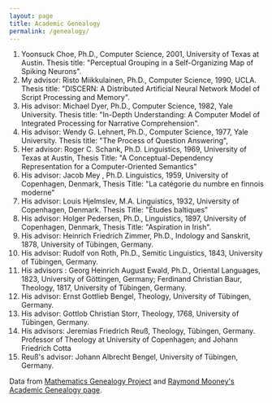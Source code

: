 ```yaml
---
layout: page
title: Academic Genealogy
permalink: /genealogy/
---
```



<ol><li> Yoonsuck Choe, Ph.D., Computer Science, 2001, University of Texas at Austin. Thesis title: "Perceptual Grouping in a Self-Organizing Map of Spiking Neurons".
<li> My advisor: Risto Miikkulainen, Ph.D., Computer Science, 1990, UCLA. 
Thesis title: "DISCERN: A Distributed Artificial Neural Network Model of Script Processing and Memory".
<li> His advisor: Michael Dyer, Ph.D., Computer Science, 1982, Yale University.
Thesis title: "In-Depth Understanding: A Computer Model of Integrated Processing for Narrative Comprehension".
<li> His advisor: Wendy G. Lehnert, Ph.D., Computer Science, 1977, Yale University.  Thesis title:  "The Process of Question Answering",
<li>
Her advisor: Roger C. Schank, Ph.D. Linguistics, 1969, University of Texas at Austin, Thesis Title: "A Conceptual-Dependency Representation for a Computer-Oriented Semantics"
<li>
His advisor: Jacob Mey , Ph.D. Linguistics, 1959, University of Copenhagen, Denmark, Thesis Title: "La cat&eacute;gorie du numbre en finnois moderne"
<li>
His advisor: Louis Hjelmslev, M.A. Linguistics, 1932, University of Copenhagen, Denmark. Thesis Title: "&Eacute;tudes baltiques"
<li>
His advisor: Holger Pedersen, Ph.D., Linguistics, 1897, University of Copenhagen, Denmark, Thesis Title: "Aspiration in Irish".
<li>
His advisor: Heinrich Friedrich Zimmer, Ph.D., Indology and Sanskrit, 1878, University of T&uuml;bingen, Germany.
<li>
His advisor: Rudolf von Roth, Ph.D., Semitic Linguistics, 1843, University of 
T&uuml;bingen, Germany.
<li>
His advisors : Georg Heinrich August Ewald, Ph.D., Oriental Languages, 1823, University of G&ouml;ttingen, Germany; 
Ferdinand Christian Baur, Theology, 1817, University of T&uuml;bingen, Germany.
<li>
His advisor: Ernst Gottlieb Bengel, Theology, University of T&uuml;bingen, Germany.
<li>
His advisor: Gottlob Christian Storr, Theology, 1768, University of T&uuml;bingen, Germany.
<li>
His advisors:  Jeremias Friedrich Reu&szlig;, Theology, T&uuml;bingen, Germany. Professor of Theology at University of Copenhagen; and Johann Friedrich Cotta
<li>
Reu&szlig;'s advisor:  Johann Albrecht Bengel, University of T&uuml;bingen, Germany.
</ol>

Data from <a href="http://genealogy.math.ndsu.nodak.edu/id.php?id=110822">Mathematics Genealogy Project</a> and <a href="http://www.cs.utexas.edu/~mooney/genealogy.html">Raymond Mooney's Academic Genealogy page</a>.


